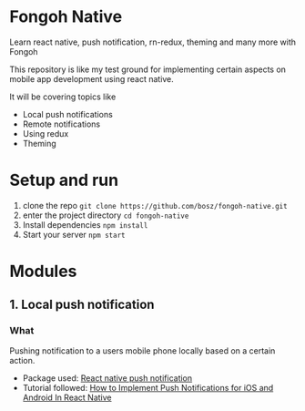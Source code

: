 # Fongoh Native
Learn react native, push notification, rn-redux, theming and many more with Fongoh

This repository is like my test ground for implementing certain aspects on mobile app development using react native. 

It will be covering topics like
- Local push notifications
- Remote notifications
- Using redux
- Theming

# Setup and run
1. clone the repo `git clone https://github.com/bosz/fongoh-native.git`
2. enter the project directory `cd fongoh-native`
3. Install dependencies `npm install`
4. Start your server `npm start`


# Modules
## 1. Local push notification
### What
Pushing notification to a users mobile phone locally based on a certain action. 
- Package used: [React native push notification](https://github.com/zo0r/react-native-push-notification)
- Tutorial followed: [How to Implement Push Notifications for iOS and Android In React Native](https://apiko.com/blog/react-native-push-notifications/)
